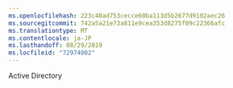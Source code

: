 ```yaml
---
ms.openlocfilehash: 223c40ad753cecce60ba113d5b2677d9102aec26
ms.sourcegitcommit: 742a5a21e73a811e9cea353d8275f09c22366afc
ms.translationtype: MT
ms.contentlocale: ja-JP
ms.lasthandoff: 08/29/2019
ms.locfileid: "72974002"
---
```

Active Directory